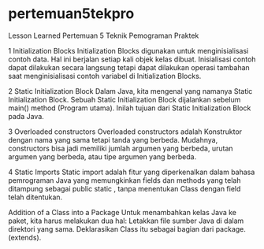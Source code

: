 # pertemuan5tekpro

Lesson Learned Pertemuan 5 Teknik Pemograman Praktek

1 Initialization Blocks
Initialization Blocks digunakan untuk menginisialisasi contoh data. Hal ini berjalan setiap kali objek kelas dibuat. Inisialisasi contoh dapat dilakukan secara langsung tetapi dapat dilakukan operasi tambahan saat menginisialisasi contoh variabel di Initialization Blocks.

2 Static Initialization Block
Dalam Java, kita mengenal yang namanya Static Initialization Block. Sebuah Static Initialization Block dijalankan sebelum main() method (Program utama). Inilah tujuan dari Static Initialization Block pada Java.

3 Overloaded constructors
Overloaded constructors adalah Konstruktor dengan nama yang sama tetapi tanda yang berbeda. Mudahnya, constructors bisa jadi memiliki jumlah argumen yang berbeda, urutan argumen yang berbeda, atau tipe argumen yang berbeda.

4 Static Imports
Static import adalah fitur yang diperkenalkan dalam bahasa pemrograman Java yang memungkinkan fields dan methods yang telah ditampung sebagai public static , tanpa menentukan Class dengan field telah ditentukan. 

Addition of a Class into a Package
Untuk menambahkan kelas Java ke paket, kita harus melakukan dua hal: Letakkan file sumber Java di dalam direktori yang sama. Deklarasikan Class itu sebagai bagian dari package. (extends).
